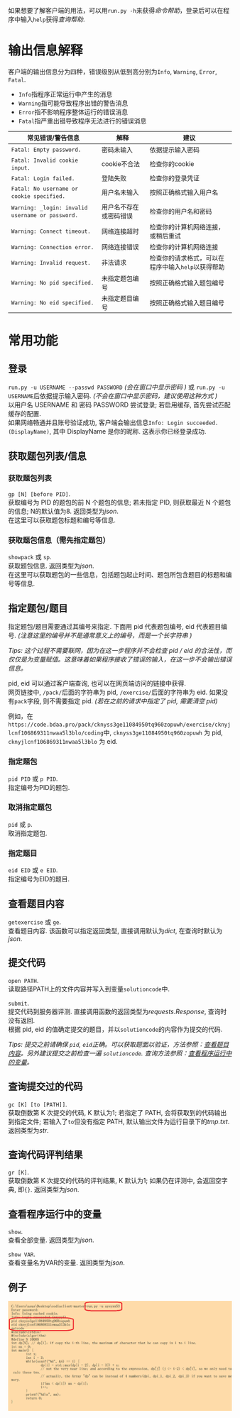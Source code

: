 如果想要了解客户端的用法，可以用`run.py -h`来获得*命令帮助*，登录后可以在程序中输入`help`获得*查询帮助*.

# 输出信息解释

客户端的输出信息分为四种，错误级别从低到高分别为`Info`, `Warning`, `Error`, `Fatal`.

- `Info`指程序正常运行中产生的消息
- `Warning`指可能导致程序出错的警告消息
- `Error`指不影响程序整体运行的错误消息
- `Fatal`指严重出错导致程序无法进行的错误消息

|常见错误/警告信息|解释|建议|
|----------------|----|----|
|`Fatal: Empty password.`|密码未输入|依据提示输入密码|
|`Fatal: Invalid cookie input.`|cookie不合法|检查你的cookie|
|`Fatal: Login failed.`|登陆失败|检查你的登录凭证|
|`Fatal: No username or cookie specified.`|用户名未输入|按照正确格式输入用户名|
|`Warning: _login: invalid username or password.`|用户名不存在或密码错误|检查你的用户名和密码|
|`Warning: Connect timeout.`|网络连接超时|检查你的计算机网络连接，或稍后重试|
|`Warning: Connection error.`|网络连接错误|检查你的计算机网络连接|
|`Warning: Invalid request.`|非法请求|检查你的请求格式，可以在程序中输入`help`以获得帮助|
|`Warning: No pid specified.`|未指定题包编号|按照正确格式输入题包编号|
|`Warning: No eid specified.`|未指定题目编号|按照正确格式输入题目编号|

# 常用功能
## 登录
`run.py -u USERNAME --passwd PASSWORD` *(会在窗口中显示密码 )* 或 `run.py -u USERNAME`后依据提示输入密码. *(不会在窗口中显示密码，建议使用这种方式 )*  
以用户名 USERNAME 和 密码 PASSWORD 尝试登录; 若启用缓存, 首先尝试匹配缓存的配置.  
如果网络畅通并且账号验证成功, 客户端会输出信息`Info: Login succeeded.(DisplayName)`, 其中 DisplayName 是你的昵称. 这表示你已经登录成功.

## 获取题包列表/信息
### 获取题包列表
`gp [N] [before PID]`.  
获取编号为 PID 的题包的前 N 个题包的信息; 若未指定 PID, 则获取最近 N 个题包的信息; N的默认值为8. 返回类型为*json*.  
在这里可以获取题包标题和编号等信息.  

### 获取题包信息（需先指定题包）
`showpack` 或 `sp`.  
获取题包信息. 返回类型为*json*.  
在这里可以获取题包的一些信息，包括题包起止时间、题包所包含题目的标题和编号等信息.

## 指定题包/题目

指定题包/题目需要通过其编号来指定. 下面用 pid 代表题包编号, eid 代表题目编号. *(注意这里的编号并不是通常意义上的编号，而是一个长字符串 )*

*Tips: 这个过程不需要联网，因为在这一步程序并不会检查 pid / eid 的合法性，而仅仅是为变量赋值。这意味着如果程序接收了错误的输入，在这一步不会输出错误信息。*

pid, eid 可以通过客户端查询, 也可以在网页端访问的链接中获得.  
网页链接中, `/pack/`后面的字符串为 pid, `/exercise/`后面的字符串为 eid. 如果没有`pack`字段, 则不需要指定 pid. *(若在之前的请求中指定了 pid, 需要清空 pid)*

例如，在`https://code.bdaa.pro/pack/cknyss3ge11084950tq960zopuwh/exercise/cknyjlcnf106869311nwaa5l3blo/coding`中, `cknyss3ge11084950tq960zopuwh` 为 pid, `cknyjlcnf106869311nwaa5l3blo` 为 eid.

### 指定题包

`pid PID` 或 `p PID`.  
指定编号为PID的题包.

### 取消指定题包

`pid` 或 `p`.  
取消指定题包.

### 指定题目

`eid EID` 或 `e EID`.  
指定编号为EID的题目.

## 查看题目内容

`getexercise` 或 `ge`.  
查看题目内容. 该函数可以指定返回类型, 直接调用默认为*dict*, 在查询时默认为*json*.

## 提交代码

`open PATH`.  
读取路径PATH上的文件内容并写入到变量`solutioncode`中.

`submit`.  
提交代码到服务器评测. 直接调用函数的返回类型为*requests.Response*, 查询时没有返回.  
根据 pid, eid 的值确定提交的题目，并以`solutioncode`的内容作为提交的代码.

*Tips: 提交之前请确保 `pid`, `eid`正确。可以获取题面以验证，方法参照：[查看题目内容](#查看题目内容)。另外建议提交之前检查一遍 `solutioncode`. 查询方法参照：[查看程序运行中的变量](#查看程序运行中的变量)。*

## 查询提交过的代码

`gc [K] [to [PATH]]`.  
获取倒数第 K 次提交的代码, K 默认为1; 若指定了 PATH, 会将获取到的代码输出到指定文件; 若输入了`to`但没有指定 PATH, 默认输出文件为运行目录下的*tmp.txt*. 返回类型为*str*.  

## 查询代码评判结果

`gr [K]`.  
获取倒数第 K 次提交的代码的评判结果, K 默认为1; 如果仍在评测中, 会返回空字典, 即`{}`. 返回类型为*json*.  

## 查看程序运行中的变量

`show`.  
查看全部变量. 返回类型为*json*.

`show VAR`.  
查看变量名为VAR的变量. 返回类型为*json*.

## 例子

![avatar](./help/example.png)


